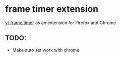 # frame timer extension

[yt frame timer](https://slashinfty.github.io/yt-frame-timer/) as an extension for Firefox and Chrome

## TODO:

- Make auto set work with chrome
